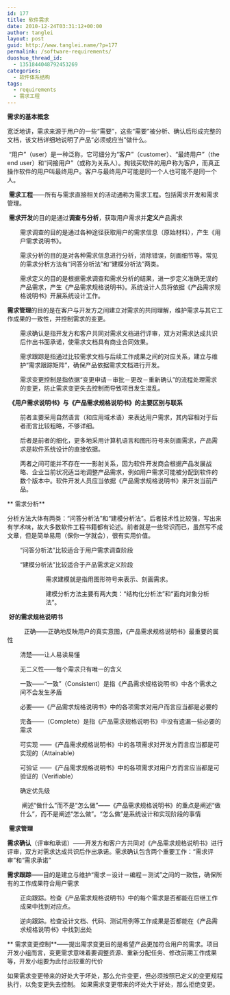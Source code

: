 ```yaml
---
id: 177
title: 软件需求
date: 2010-12-24T03:31:12+00:00
author: tanglei
layout: post
guid: http://www.tanglei.name/?p=177
permalink: /software-requirements/
duoshuo_thread_id:
  - 1351844048792453269
categories:
  - 软件体系结构
tags:
  - requirements
  - 需求工程
---
```

**需求的基本概念**

宽泛地讲，需求来源于用户的一些“需要”，这些“需要”被分析、确认后形成完整的文档，该文档详细地说明了产品“必须或应当”做什么。

 “用户”（user）是一种泛称，它可细分为“客户”（customer）、“最终用户”（the end user）和“间接用户”（或称为关系人）。掏钱买软件的用户称为客户，而真正操作软件的用户叫最终用户。客户与最终用户可能是同一个人也可能不是同一个人。

 **需求工程**——所有与需求直接相关的活动通称为需求工程。包括需求开发和需求管理。

 **需求开发**的目的是通过**调查与分析**，获取用户需求并**定义**产品需求

<p style="padding-left: 30px;">
  需求调查的目的是通过各种途径获取用户的需求信息（原始材料），产生《用户需求说明书》。
</p>

<p style="padding-left: 30px;">
  需求分析的目的是对各种需求信息进行分析，消除错误，刻画细节等。常见的需求分析方法有“问答分析法”和“建模分析法”两类。
</p>

<p style="padding-left: 30px;">
  需求定义的目的是根据需求调查和需求分析的结果，进一步定义准确无误的产品需求，产生《产品需求规格说明书》。系统设计人员将依据《产品需求规格说明书》开展系统设计工作。
</p>

**需求管理**的目的是在客户与开发方之间建立对需求的共同理解，维护需求与其它工作成果的一致性，并控制需求的变更。

<p style="padding-left: 30px;">
  需求确认是指开发方和客户共同对需求文档进行评审，双方对需求达成共识后作出书面承诺，使需求文档具有商业合同效果。
</p>

<p style="padding-left: 30px;">
  需求跟踪是指通过比较需求文档与后续工作成果之间的对应关系，建立与维护“需求跟踪矩阵”，确保产品依据需求文档进行开发。
</p>

<p style="padding-left: 30px;">
  需求变更控制是指依据“变更申请－审批－更改－重新确认”的流程处理需求的变更，防止需求变更失去控制而导致项目发生混乱。
</p>

 **《用户需求说明书》与《产品需求规格说明书》的主要区别与联系**

<p style="padding-left: 30px;">
  前者主要采用自然语言（和应用域术语）来表达用户需求，其内容相对于后者而言比较粗略，不够详细。
</p>

<p style="padding-left: 30px;">
  后者是前者的细化，更多地采用计算机语言和图形符号来刻画需求，产品需求是软件系统设计的直接依据。
</p>

<p style="padding-left: 30px;">
  两者之间可能并不存在一一影射关系，因为软件开发商会根据产品发展战略、企业当前状况适当地调整产品需求，例如用户需求可能被分配到软件的数个版本中。软件开发人员应当依据《产品需求规格说明书》来开发当前产品。
</p>

** 需求分析**

分析方法大体有两类：“问答分析法”和“建模分析法”。后者技术性比较强，写出来有学术味，故大多数软件工程书籍都有论述。前者就是一些常识而已，虽然写不成文章，但是简单易用（保你一学就会），很有实用价值。

<p style="padding-left: 30px;">
  “问答分析法”比较适合于用户需求调查阶段
</p>

<p style="padding-left: 30px;">
  “建模分析法”比较适合于产品需求定义阶段
</p>

<p style="padding-left: 90px;">
  需求建模就是指用图形符号来表示、刻画需求。
</p>

<p style="padding-left: 90px;">
  建模分析方法主要有两大类：“结构化分析法”和“面向对象分析法”。
</p>

 **好的需求规格说明书**

          正确——正确地反映用户的真实意图，《产品需求规格说明书》最重要的属性

<p style="padding-left: 30px;">
  清楚——让人易读易懂
</p>

<p style="padding-left: 30px;">
  无二义性——每个需求只有唯一的含义
</p>

<p style="padding-left: 30px;">
  一致——“一致”（Consistent）是指《产品需求规格说明书》中各个需求之间不会发生矛盾
</p>

<p style="padding-left: 30px;">
  必要——《产品需求规格说明书》中的各项需求对用户而言应当都是必要的
</p>

<p style="padding-left: 30px;">
  完备——（Complete）是指《产品需求规格说明书》中没有遗漏一些必要的需求
</p>

<p style="padding-left: 30px;">
  可实现 ——《产品需求规格说明书》中的各项需求对开发方而言应当都是可实现的（Attainable）
</p>

<p style="padding-left: 30px;">
  可验证 ——《产品需求规格说明书》中的各项需求对用户方而言应当都是可验证的（Verifiable）
</p>

<p style="padding-left: 30px;">
  确定优先级
</p>

<p style="padding-left: 30px;">
   阐述“做什么”而不是“怎么做”——《产品需求规格说明书》的重点是阐述“做什么”，而不是阐述“怎么做”。“怎么做”是系统设计和实现阶段的事情
</p>

 **需求管理** 

**需求确认**（评审和承诺）——开发方和客户方共同对《产品需求规格说明书》进行评审，双方对需求达成共识后作出承诺。需求确认包含两个重要工作：“需求评审”和“需求承诺”

**需求跟踪**——目的是建立与维护“需求－设计－编程－测试”之间的一致性，确保所有的工作成果符合用户需求

<p style="padding-left: 30px;">
  正向跟踪。检查《产品需求规格说明书》中的每个需求是否都能在后继工作成果中找到对应点。
</p>

<p style="padding-left: 30px;">
  逆向跟踪。检查设计文档、代码、测试用例等工作成果是否都能在《产品需求规格说明书》中找到出处
</p>

** 需求变更控制**——提出需求变更目的是希望产品更加符合用户的需求。项目开发小组而言，变更需求意味着要调整资源、重新分配任务、修改前期工作成果等，开发小组要为此付出较重的代价

如果需求变更带来的好处大于坏处，那么允许变更，但必须按照已定义的变更规程执行，以免变更失去控制。 如果需求变更带来的坏处大于好处，那么拒绝变更。
